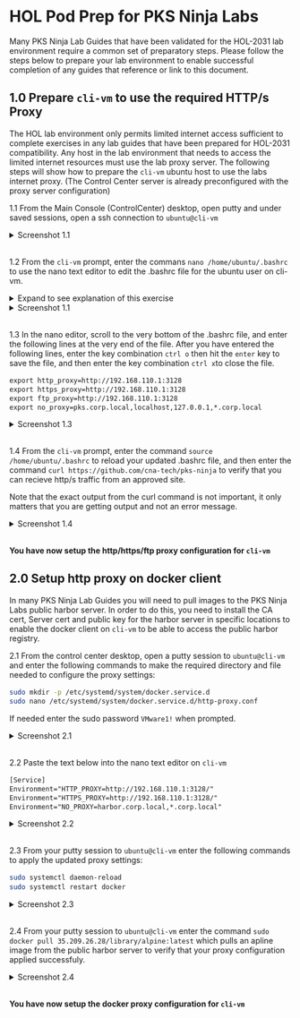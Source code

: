 # HOL Pod Prep for PKS Ninja Labs

Many PKS Ninja Lab Guides that have been validated for the HOL-2031 lab environment require a common set of preparatory steps. Please follow the steps below to prepare your lab environment to enable successful completion of any guides that reference or link to this document. 

## 1.0 Prepare `cli-vm` to use the required HTTP/s Proxy

The HOL lab environment only permits limited internet access sufficient to complete exercises in any lab guides that have been prepared for HOL-2031 compatibility. Any host in the lab environment that needs to access the limited internet resources must use the lab proxy server. The following steps will show how to prepare the `cli-vm` ubuntu host to use the labs internet proxy. (The Control Center server is already preconfigured with the proxy server configuration)

1.1 From the Main Console (ControlCenter) desktop, open putty and under saved sessions, open a ssh connection to `ubuntu@cli-vm`

<details><summary>Screenshot 1.1</summary>
<img src="Images/2019-08-24-00-52-43.png">
</details>
<br/>

1.2 From the `cli-vm` prompt, enter the commans `nano /home/ubuntu/.bashrc` to use the nano text editor to edit the .bashrc file for the ubuntu user on cli-vm. 

<details><summary>Expand to see explanation of this exercise</summary>
The .bashrc file is a special file that loads commands and environmental variables into the bash shell each time you open a new shell session (including ssh sessions) for the specified user with `cli-vm`. 

While it is possible to export the required environmental variables directly from the `cli-vm` prompt, exporting directly from the bash prompt only loads the environmental variables in the currently running session, so if you were to close your ssh session to `cli-vm`, or if the ssh session were to timeout, the environmental variables would no longer be populated the next time you connected to `cli-vm`. 

By placing the required environmental variables in the .bashrc file, it will ensure that the proxy configuration is still present each time you connect to `cli-vm` during your active session with a HOL-2031 pod. If at any point you end your HOL-2031 session or your lease times out and you need to re-enroll to launch a new HOL-2031 session, you will need to repeat these steps. (If your HOL-2031 session has a temporary timeout and allows you to "Resume your lab", you do not need to repeat these steps)
</details>

<details><summary>Screenshot 1.1</summary>
<img src="Images/2019-08-24-02-20-31.png">
</details>
<br/>

1.3 In the nano editor, scroll to the very bottom of the .bashrc file, and enter the following lines at the very end of the file. After you have entered the following lines, enter the key combination `ctrl o` then hit the `enter` key to save the file, and then enter the key combination `ctrl x`to close the file.

```text
export http_proxy=http://192.168.110.1:3128
export https_proxy=http://192.168.110.1:3128
export ftp_proxy=http://192.168.110.1:3128
export no_proxy=pks.corp.local,localhost,127.0.0.1,*.corp.local
```

<details><summary>Screenshot 1.3</summary>
<img src="Images/2019-08-25-00-12-52.png">
</details>
<br/>

1.4 From the `cli-vm` prompt, enter the command `source /home/ubuntu/.bashrc` to reload your updated .bashrc file, and then enter the command `curl https://github.com/cna-tech/pks-ninja` to verify that you can recieve http/s traffic from an approved site. 

Note that the exact output from the curl command is not important, it only matters that you are getting output and not an error message.

<details><summary>Screenshot 1.4</summary>
<img src="Images/2019-08-25-00-14-40.png">
</details>
<br/>

**You have now setup the http/https/ftp proxy configuration for `cli-vm`**

## 2.0 Setup http proxy on docker client

In many PKS Ninja Lab Guides you will need to pull images to the PKS Ninja Labs public harbor server. In order to do this, you need to install the CA cert, Server cert and public key for the harbor server in specific locations to enable the docker client on `cli-vm` to be able to access the public harbor registry.

2.1 From the control center desktop, open a putty session to `ubuntu@cli-vm` and enter the following commands to make the required directory and file needed to configure the proxy settings:

```bash
sudo mkdir -p /etc/systemd/system/docker.service.d
sudo nano /etc/systemd/system/docker.service.d/http-proxy.conf
```

If needed enter the sudo password `VMware1!` when prompted.

<details><summary>Screenshot 2.1</summary>
<img src="Images/2019-08-25-01-21-34.png">
</details>
<br/>

2.2  Paste the text below into the nano text editor on `cli-vm`

```text
[Service]
Environment="HTTP_PROXY=http://192.168.110.1:3128/"
Environment="HTTPS_PROXY=http://192.168.110.1:3128/"
Environment="NO_PROXY=harbor.corp.local,*.corp.local"
```

<details><summary>Screenshot 2.2</summary>
<img src="Images/2019-08-25-02-38-40.png">
</details>
<br/>

2.3 From your putty session to `ubuntu@cli-vm` enter the following commands to apply the updated proxy settings:

```bash
sudo systemctl daemon-reload
sudo systemctl restart docker
```

<details><summary>Screenshot 2.3</summary>
<img src="Images/2019-08-25-01-28-43.png">
</details>
<br/>

2.4 From your putty session to `ubuntu@cli-vm` enter the command `sudo docker pull 35.209.26.28/library/alpine:latest`  which pulls an apline image from the public harbor server to verify that your proxy configuration applied successfuly.

<details><summary>Screenshot 2.4</summary>
<img src="Images/2019-08-25-01-31-38.png">
</details>
<br/>

**You have now setup the docker proxy configuration for `cli-vm`**